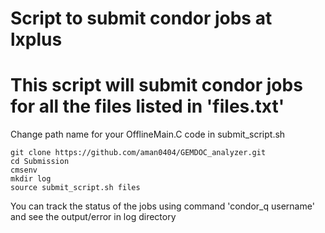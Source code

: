 # Script to submit condor jobs at lxplus
# This script will submit condor jobs for all the files listed in 'files.txt'

Change path name for your OfflineMain.C code in  submit_script.sh

```
git clone https://github.com/aman0404/GEMDOC_analyzer.git
cd Submission
cmsenv
mkdir log
source submit_script.sh files
```

You can track the status of the jobs using command 'condor_q username' and see the output/error in log directory
